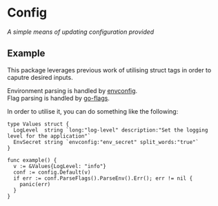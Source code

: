 # Config
_A simple means of updating configuration provided_

## Example
This package leverages previous work of utilising struct tags in order to caputre desired inputs.

Environment parsing is handled by [envconfig](https://github.com/kelseyhightower/envconfig).  
Flag parsing is handled by [go-flags](https://github.com/jessevdk/go-flags).  

In order to utilise it, you can do something like the following:
```
type Values struct {
  LogLevel  string `long:"log-level" description:"Set the logging level for the application"`
  EnvSecret string `envconfig:"env_secret" split_words:"true"`
}

func example() {
  v := &Values{LogLevel: "info"}
  conf := config.Default(v)
  if err := conf.ParseFlags().ParseEnv().Err(); err != nil {
    panic(err)
  }
}
```